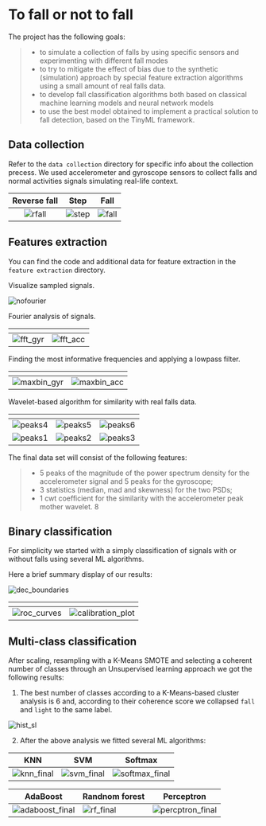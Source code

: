 # To fall or not to fall

The project has the following goals:
>- to simulate a collection of falls by using specific sensors and experimenting with different
fall modes
>- to try to mitigate the effect of bias due to the synthetic (simulation) approach by special
feature extraction algorithms using a small amount of real falls data.
>- to develop fall classification algorithms both based on classical machine learning models
and neural network models
>- to use the best model obtained to implement a practical solution to fall detection, based
on the TinyML framework.

## Data collection 

Refer to the `data collection` directory for specific info about the collection precess. We used accelerometer and gyroscope sensors to collect falls and normal activities signals simulating real-life context.

Reverse fall          |  Step | Fall
:-------------------------:|:-------------------------:|:-------------------------:
![rfall](https://github.com/Engrima18/ToFall_orNot_toFall/assets/93355495/d9514377-6b91-4484-adb2-71ac81f89bc1)|![step](https://github.com/Engrima18/ToFall_orNot_toFall/assets/93355495/705c2bdf-9bc4-4640-9ff5-aacc5e041316)|![fall](https://github.com/Engrima18/ToFall_orNot_toFall/assets/93355495/88cf4140-7ba4-4709-9c9e-d0275aedc57a)

## Features extraction

You can find the code and additional data for feature extraction in the `feature extraction` directory.

Visualize sampled signals.

![nofourier](https://github.com/Engrima18/ToFall_orNot_toFall/assets/93355495/40187135-266a-4183-a6c9-12035ad1ead9)

Fourier analysis of signals.

| <!-- -->    | <!-- -->    | 
|-------------|-------------|
![fft_gyr](https://github.com/Engrima18/ToFall_orNot_toFall/assets/93355495/a8dd17af-f599-437f-99ce-c4466e735a99)|![fft_acc](https://github.com/Engrima18/ToFall_orNot_toFall/assets/93355495/91ed2c13-b774-4337-9ff0-88d887785791)

Finding the most informative frequencies and applying a lowpass filter.

| <!-- -->    | <!-- -->    | 
|-------------|-------------|
![maxbin_gyr](https://github.com/Engrima18/ToFall_orNot_toFall/assets/93355495/52c1e962-a924-44ad-8d6e-8dd3ea489b1a)|![maxbin_acc](https://github.com/Engrima18/ToFall_orNot_toFall/assets/93355495/430a8544-1e90-40d7-9285-3ce4f3155b86)


Wavelet-based algorithm for similarity with real falls data.

| <!-- -->    | <!-- -->    | <!-- -->    | 
|-------------|-------------|-------------|
![peaks4](https://github.com/Engrima18/ToFall_orNot_toFall/assets/93355495/be1b1607-daed-4e9a-8fb3-4e23d47d2bd0)|![peaks5](https://github.com/Engrima18/ToFall_orNot_toFall/assets/93355495/9f3e9a69-846a-41a7-8c98-dcdc5f91c85a)|![peaks6](https://github.com/Engrima18/ToFall_orNot_toFall/assets/93355495/b03283e2-0238-4b1f-9ed8-e4fd4b871dfa)
![peaks1](https://github.com/Engrima18/ToFall_orNot_toFall/assets/93355495/7adb06b1-f752-4307-b484-0a36f97c7230)|![peaks2](https://github.com/Engrima18/ToFall_orNot_toFall/assets/93355495/ddbb92e2-5725-4e84-8332-df6c682df9b2)|![peaks3](https://github.com/Engrima18/ToFall_orNot_toFall/assets/93355495/cb8bfe3a-b962-4c54-a065-e504be80d91e)

The final data set will consist of the following features:
>- 5 peaks of the magnitude of the power spectrum density for the accelerometer signal
and 5 peaks for the gyroscope;
>- 3 statistics (median, mad and skewness) for the two PSDs;
>- 1 cwt coefficient for the similarity with the accelerometer peak mother wavelet.
8

## Binary classification

For simplicity we started with a simply classification of signals with or without falls using several ML algorithms.

Here a brief summary display of our results:

![dec_boundaries](https://github.com/Engrima18/ToFall_orNot_toFall/assets/93355495/7f31bcd9-5a7c-45d7-8c82-2c0dca949475)

| <!-- -->    | <!-- -->    |
|-------------|-------------|
![roc_curves](https://github.com/Engrima18/ToFall_orNot_toFall/assets/93355495/c4023113-4454-4194-8518-0a2ef91e6bc1)|![calibration_plot](https://github.com/Engrima18/ToFall_orNot_toFall/assets/93355495/02c3f652-985a-45dc-b42e-249caa3c8776)

## Multi-class classification

After scaling, resampling with a K-Means SMOTE and selecting a coherent number of classes through an Unsupervised learning approach we got the following results:

1) The best number of classes according to a K-Means-based cluster analysis is 6 and, according to their coherence score we collapsed `fall` and `light` to the same label.

![hist_sl](https://github.com/Engrima18/ToFall_orNot_toFall/assets/93355495/5ae43dba-d742-4534-827d-e9f8800de056)

2) After the above analysis we fitted several ML algorithms:

| KNN   | SVM    | Softmax | 
|-------------|-------------|-------------|
![knn_final](https://github.com/Engrima18/ToFall_orNot_toFall/assets/93355495/a178d10b-c9b2-4c42-967a-4f4e6e8de4ab)|![svm_final](https://github.com/Engrima18/ToFall_orNot_toFall/assets/93355495/c8e6f952-deee-4951-8770-1e21b422e71d)|![softmax_final](https://github.com/Engrima18/ToFall_orNot_toFall/assets/93355495/bb97a4b8-2eae-4b01-a90a-cce857088d8b)

| AdaBoost    | Randnom forest    | Perceptron    | 
|-------------|-------------|-------------|
![adaboost_final](https://github.com/Engrima18/ToFall_orNot_toFall/assets/93355495/0648cd06-0a77-4f59-96fd-a91e8b494f3f)|![rf_final](https://github.com/Engrima18/ToFall_orNot_toFall/assets/93355495/420538d0-ff9b-4d1d-bc28-151f40c21477)|![percptron_final](https://github.com/Engrima18/ToFall_orNot_toFall/assets/93355495/ab6b6587-d132-4605-a033-5e677e4b8ddf)